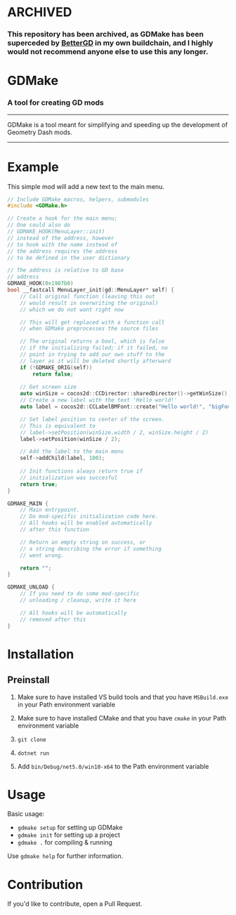 # ARCHIVED

### This repository has been archived, as GDMake has been superceded by [BetterGD](https://github.com/HJfod/BetterGD) in my own buildchain, and I highly would not recommend anyone else to use this any longer.

# GDMake

### A tool for creating GD mods

---

GDMake is a tool meant for simplifying and speeding up the development of Geometry Dash mods.

---

# Example

This simple mod will add a new text to the main menu.

```cpp
// Include GDMake macros, helpers, submodules
#include <GDMake.h>

// Create a hook for the main menu;
// One could also do
// GDMAKE_HOOK(MenuLayer::init)
// instead of the address, however
// to hook with the name instead of
// the address requires the address
// to be defined in the user dictionary

// The address is relative to GD base
// address
GDMAKE_HOOK(0x1907b0)
bool __fastcall MenuLayer_init(gd::MenuLayer* self) {
    // Call original function (leaving this out
    // would result in overwriting the original)
    // which we do not want right now

    // This will get replaced with a function call
    // when GDMake preprocesses the source files

    // The original returns a bool, which is false
    // if the initializing failed; if it failed, no
    // point in trying to add our own stuff to the
    // layer as it will be deleted shortly afterward
    if (!GDMAKE_ORIG(self))
        return false;
    
    // Get screen size
    auto winSize = cocos2d::CCDirector::sharedDirector()->getWinSize();
    // Create a new label with the text 'Hello world!'
    auto label = cocos2d::CCLabelBMFont::create("Hello world!", "bigFont.fnt");

    // Set label position to center of the screen.
    // This is equivalent to
    // label->setPosition(winSize.width / 2, winSize.height / 2)
    label->setPosition(winSize / 2);

    // Add the label to the main menu
    self->addChild(label, 100);
    
    // Init functions always return true if
    // initialization was succesful
    return true;
}

GDMAKE_MAIN {
    // Main entrypoint.
    // Do mod-specific initialization code here.
    // All hooks will be enabled automatically
    // after this function

    // Return an empty string on success, or
    // a string describing the error if something
    // went wrong.

    return "";
}

GDMAKE_UNLOAD {
    // If you need to do some mod-specific
    // unloading / cleanup, write it here

    // All hooks will be automatically 
    // removed after this
}
```

# Installation

## Preinstall
1. Make sure to have installed VS build tools and that you have `MSBuild.exe` in your Path environment variable
2. Make sure to have installed CMake and that you have `cmake` in your Path environment variable

1. `git clone`
2. `dotnet run`
3. Add `bin/Debug/net5.0/win10-x64` to the Path environment variable

# Usage

Basic usage:

 * `gdmake setup` for setting up GDMake
 * `gdmake init` for setting up a project
 * `gdmake .` for compiling & running

Use `gdmake help` for further information.

# Contribution

If you'd like to contribute, open a Pull Request.
